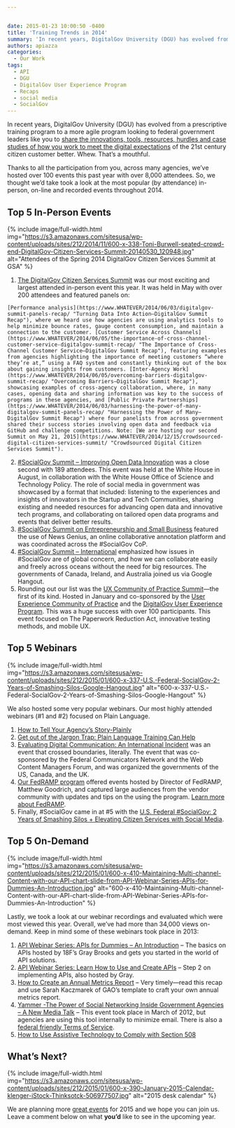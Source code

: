 ```yaml
---


date: 2015-01-23 10:00:50 -0400
title: 'Training Trends in 2014'
summary: 'In recent years, DigitalGov University (DGU) has evolved from a prescriptive training program to a more agile program looking to federal government leaders like you to share the innovations, tools, resources, hurdles and case studies of how you work to meet the digital expectations of the 21st century citizen customer better. Whew. That&rsquo;s a mouthful.'
authors: apiazza
categories:
  - Our Work
tags:
  - API
  - DGU
  - DigitalGov User Experience Program
  - Recaps
  - social media
  - SocialGov
---
```


In recent years, DigitalGov University (DGU) has evolved from a prescriptive training program to a more agile program looking to federal government leaders like you to [share the innovations, tools, resources, hurdles and case studies of how you work to meet the digital expectations](https://www.WHATEVER/contact-us/ "Contact Us") of the 21st century citizen customer better. Whew. That’s a mouthful.

Thanks to all the participation from you, across many agencies, we’ve hosted over 100 events this past year with over 8,000 attendees. So, we thought we’d take took a look at the most popular (by attendance) in-person, on-line and recorded events throughout 2014.

## Top 5 In-Person Events 
{% include image/full-width.html img="https://s3.amazonaws.com/sitesusa/wp-content/uploads/sites/212/2014/11/600-x-338-Toni-Burwell-seated-crowd-end-DigitalGov-Citizen-Services-Summit-20140530_120948.jpg" alt="Attendees of the Spring 2014 DigitalGov Citizen Services Summit at GSA" %} 

  1. [The DigitalGov Citizen Services Summit](https://www.WHATEVER/2014/05/30/digitalgov-citizen-services-summit-a-success/ "DigitalGov Citizen Services Summit a Success") was our most exciting and largest attended in-person event this year. It was held in May with over 200 attendees and featured panels on:
  
    [Performance analysis](https://www.WHATEVER/2014/06/03/digitalgov-summit-panels-recap/ "Turning Data Into Action—DigitalGov Summit Recap"), where we heard use how agencies are using analytics tools to help minimize bounce rates, gauge content consumption, and maintain a connection to the customer. [Customer Service Across Channels](https://www.WHATEVER/2014/06/05/the-importance-of-cross-channel-customer-service-digitalgov-summit-recap/ "The Importance of Cross-Channel Customer Service—DigitalGov Summit Recap"), featuring examples from agencies highlighting the importance of meeting customers “where they’re at,” using a FAQ system and constantly thinking out of the box about gaining insights from customers. [Inter-Agency Work](https://www.WHATEVER/2014/06/05/overcoming-barriers-digitalgov-summit-recap/ "Overcoming Barriers—DigitalGov Summit Recap"), showcasing examples of cross-agency collaboration, where, in many cases, opening data and sharing information was key to the success of programs in these agencies, and [Public Private Partnerships](https://www.WHATEVER/2014/06/03/harnessing-the-power-of-many-digitalgov-summit-panels-recap/ "Harnessing the Power of Many—DigitalGov Summit Recap") where four panelists from across government shared their success stories involving open data and feedback via GitHub and challenge competitions. Note: [We are hosting our second Summit on May 21, 2015](https://www.WHATEVER/2014/12/15/crowdsourced-digital-citizen-services-summit/ "Crowdsourced Digital Citizen Services Summit").
  2. [#SocialGov Summit &#8211; Improving Open Data Innovation](https://www.WHATEVER/2014/08/19/white-house-socialgov-summit-aims-to-improve-open-data-innovation/ "White House SocialGov Summit Aims to Improve Open Data Innovation") was a close second with 189 attendees. This event was held at the White House in August, in collaboration with the White House Office of Science and Technology Policy. The role of social media in government was showcased by a format that included: listening to the experiences and insights of innovators in the Startup and Tech Communities, sharing existing and needed resources for advancing open data and innovative tech programs, and collaborating on tailored open data programs and events that deliver better results.
  3. [#SocialGov Summit on Entrepreneurship and Small Business](https://www.WHATEVER/2014/03/27/gsa-introduces-news-genius-to-decode-government-web/ "GSA Introduces News Genius to Decode Government Web") featured the use of News Genius, an online collaborative annotation platform and was coordinated across the #SocialGov CoP.
  4. [#SocialGov Summit &#8211; International](https://www.WHATEVER/2013/09/30/best-week-ever-in-socialgov-week-2/ "Best Week Ever in #SocialGov: 2") emphasized how issues in #SocialGov are of global concern, and how we can collaborate easily and freely across oceans without the need for big resources. The governments of Canada, Ireland, and Australia joined us via Google Hangout.
  5. Rounding out our list was the [UX Community of Practice Summit](https://www.WHATEVER/2014/02/03/what-happened-at-our-user-experience-summit-with-slides/ "What Happened at Our User Experience Summit (with slides!)")—the first of its kind. Hosted in January and co-sponsored by the [User Experience Community of Practice](https://www.WHATEVER/communities/federal-user-experience-community-of-practice/ "Federal User Experience Community") and the [DigitalGov User Experience Program](https://www.WHATEVER/resources/digitalgov-user-experience-program/ "DigitalGov User Experience Program"). This was a huge success with over 100 participants. This event focused on The Paperwork Reduction Act, innovative testing methods, and mobile UX.

## Top 5 Webinars


{% include image/full-width.html img="https://s3.amazonaws.com/sitesusa/wp-content/uploads/sites/212/2015/01/600-x-337-U.S.-Federal-SocialGov-2-Years-of-Smashing-Silos-Google-Hangout.jpg" alt="600-x-337-U.S.-Federal-SocialGov-2-Years-of-Smashing-Silos-Google-Hangout" %}

We also hosted some very popular webinars. Our most highly attended webinars (#1 and #2) focused on Plain Language.

  1.  [How to Tell Your Agency’s Story-Plainly](https://www.WHATEVER/2014/04/16/how-to-tell-your-agencys-story-plainly/ "How to Tell Your Agency’s Story—Plainly")
  2. [Get out of the Jargon Trap: Plain Language Training Can Help](https://www.WHATEVER/2014/08/15/get-out-of-the-jargon-trap-plain-language-training-can-help/ "Get Out of the Jargon Trap: Plain Language Training Can Help")
  3. [Evaluating Digital Communication: An International Incident](https://www.WHATEVER/2014/06/04/evaluating-digital-communication-an-international-incident/ "Evaluating Digital Communication: An International Incident") was an event that crossed boundaries, literally. The event that was co-sponsored by the Federal Communicators Network and the Web Content Managers Forum, and was organized the governments of the US, Canada, and the UK.
  4. [Our FedRAMP program](http://cloud.cio.gov) offered events hosted by Director of FedRAMP, Matthew Goodrich, and captured large audiences from the vendor community with updates and tips on the using the program. [Learn more about FedRAMP](http://cloud.cio.gov).
  5. Finally, #SocialGov came in at #5 with the [U.S. Federal #SocialGov: 2 Years of Smashing Silos + Elevating Citizen Services with Social Media](https://www.WHATEVER/event/u-s-federal-socialgov-2-years-of-smashing-silos-improving-citizens-services-with-social-media/ "U.S. Federal #SocialGov: 2 Years of Smashing Silos + Elevating Citizen Services with Social Media").

## Top 5 On-Demand


{% include image/full-width.html img="https://s3.amazonaws.com/sitesusa/wp-content/uploads/sites/212/2015/01/600-x-410-Maintaining-Multi-channel-Content-with-our-API-chart-slide-from-API-Webinar-Series-APIs-for-Dummies-An-Introduction.jpg" alt="600-x-410-Maintaining-Multi-channel-Content-with-our-API-chart-slide-from-API-Webinar-Series-APIs-for-Dummies-An-Introduction" %}

Lastly, we took a look at our webinar recordings and evaluated which were most viewed this year. Overall, we&#8217;ve had more than 34,000 views on-demand. Keep in mind some of these webinars took place in 2013:

  1. [API Webinar Series: APIs for Dummies &#8211; An Introduction](https://www.WHATEVER/2012/07/26/introduction-to-apis/) &#8211; The basics on APIs hosted by 18F’s Gray Brooks and gets you started in the world of API solutions.
  2. [API Webinar Series: Learn How to Use and Create APIs](http://www.youtube.com/watch?v=SgJq4Ukx6yU&feature=youtube_gdata) &#8211; Step 2 on implementing APIs, also hosted by Gray.
  3. [How to Create an Annual Metrics Report](https://www.WHATEVER/2014/03/04/creating-awesome-web-analytics-reports-and-presentations/ "Creating Awesome Web Analytics Reports and Presentations") &#8211; Very timely—read this recap and use Sarah Kaczmarek of GAO’s template to craft your own annual metrics report.
  4. [Yammer -The Power of Social Networking Inside Government Agencies &#8211; A New Media Talk](http://www.youtube.com/watch?v=GtOvdN5t7n0&feature=youtube_gdata) &#8211; This event took place in March of 2012, but agencies are using this tool internally to minimize email. There is also a [federal friendly Terms of Service](https://www.WHATEVER/resources/negotiated-terms-of-service-agreements/ "Negotiated Terms of Service Agreements").
  5. [How to Use Assistive Technology to Comply with Section 508](http://www.youtube.com/watch?v=4XJcswWmmAw&feature=youtube_gdata)

## What’s Next? 
{% include image/full-width.html img="https://s3.amazonaws.com/sitesusa/wp-content/uploads/sites/212/2015/01/600-x-390-January-2015-Calendar-klenger-iStock-Thinksotck-506977507.jpg" alt="2015 desk calendar" %} 

We are planning more [great events](http://WHATEVER/events) for 2015 and we hope you can join us. Leave a comment below on what **you’d** like to see in the upcoming year.